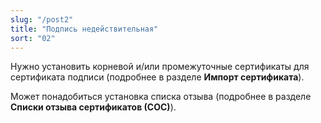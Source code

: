 ```yaml
---
slug: "/post2"
title: "Подпись недействительная"
sort: "02"
---
```


Нужно установить корневой и/или промежуточные сертификаты для сертификата подписи (подробнее в разделе **Импорт сертификата**).  

Может понадобиться установка списка отзыва (подробнее в разделе **Списки отзыва сертификатов (СОС)**).
